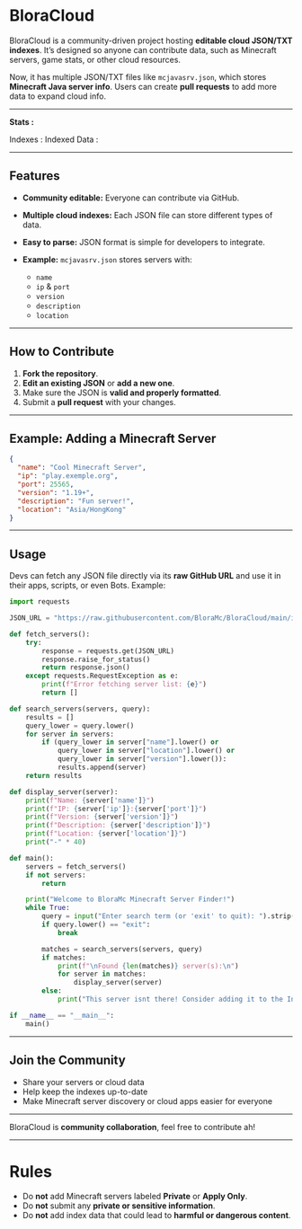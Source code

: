 # BloraCloud

BloraCloud is a community-driven project hosting **editable cloud JSON/TXT indexes**. It’s designed so anyone can contribute data, such as Minecraft servers, game stats, or other cloud resources.

Now, it has multiple JSON/TXT files like `mcjavasrv.json`, which stores **Minecraft Java server info**. Users can create **pull requests** to add more data to expand cloud info.

---
**Stats :**

<!-- BloraCloud-Stats-Start -->
Indexes :
Indexed Data :
<!-- BloraCloud-Stats-End -->

---

## Features

* **Community editable:** Everyone can contribute via GitHub.
* **Multiple cloud indexes:** Each JSON file can store different types of data.
* **Easy to parse:** JSON format is simple for developers to integrate.
* **Example:** `mcjavasrv.json` stores servers with:

  * `name`
  * `ip` & `port`
  * `version`
  * `description`
  * `location`

---

## How to Contribute

1. **Fork the repository**.
2. **Edit an existing JSON** or **add a new one**.
3. Make sure the JSON is **valid and properly formatted**.
4. Submit a **pull request** with your changes.

---

## Example: Adding a Minecraft Server

```json
{
  "name": "Cool Minecraft Server",
  "ip": "play.exemple.org",
  "port": 25565,
  "version": "1.19+",
  "description": "Fun server!",
  "location": "Asia/HongKong"
}
```

---

## Usage

Devs can fetch any JSON file directly via its **raw GitHub URL** and use it in their apps, scripts, or even Bots. Example:

```python
import requests

JSON_URL = "https://raw.githubusercontent.com/BloraMc/BloraCloud/main/indexes/mcjavasrv.json"

def fetch_servers():
    try:
        response = requests.get(JSON_URL)
        response.raise_for_status()
        return response.json()
    except requests.RequestException as e:
        print(f"Error fetching server list: {e}")
        return []

def search_servers(servers, query):
    results = []
    query_lower = query.lower()
    for server in servers:
        if (query_lower in server["name"].lower() or
            query_lower in server["location"].lower() or
            query_lower in server["version"].lower()):
            results.append(server)
    return results

def display_server(server):
    print(f"Name: {server['name']}")
    print(f"IP: {server['ip']}:{server['port']}")
    print(f"Version: {server['version']}")
    print(f"Description: {server['description']}")
    print(f"Location: {server['location']}")
    print("-" * 40)

def main():
    servers = fetch_servers()
    if not servers:
        return

    print("Welcome to BloraMc Minecraft Server Finder!")
    while True:
        query = input("Enter search term (or 'exit' to quit): ").strip()
        if query.lower() == "exit":
            break

        matches = search_servers(servers, query)
        if matches:
            print(f"\nFound {len(matches)} server(s):\n")
            for server in matches:
                display_server(server)
        else:
            print("This server isnt there! Consider adding it to the Index https://github.com/BloraMc/BloraCloud/\n")

if __name__ == "__main__":
    main()
```

---

## Join the Community

* Share your servers or cloud data
* Help keep the indexes up-to-date
* Make Minecraft server discovery or cloud apps easier for everyone

---

BloraCloud is **community collaboration**, feel free to contribute ah!

---

# Rules

* Do **not** add Minecraft servers labeled **Private** or **Apply Only**.
* Do **not** submit any **private or sensitive information**.
* Do **not** add index data that could lead to **harmful or dangerous content**.
